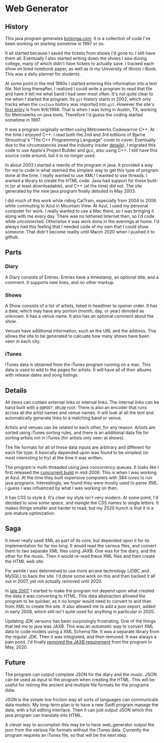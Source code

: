 # Web Generator

## History
This java program generates [bolsinga.com](http://www.bolsinga.com/). It is a collection of code I've been working on starting sometime in 1997 or so.

It all started because I saved the tickets from shows I'd gone to. I still have them all. Eventually I also started writing down the shows I saw during college, many of which didn't have tickets to actually save. I tracked each show on lined notebook paper, as well as in my University of Illinois i-Book. This was a daily planner for students.

At some point in the mid 1990s I started entering this information into a text file. Not long thereafter, I realized I could write a program to read that file and have it tell me what band I had seen most often. It's not quite clear to me when I started the program. Its `git` history starts in 2002, which only tracks when the `cvs2svn` history was imported into `git`. However the site's [first entry](http://www.bolsinga.com/archives/1998.html#e0) is from 9/6/1998. That is when I was living in Austin, TX, working for Metrowerks on java tools. Therefore I'd guess the coding started sometime in 1997.

It was a program originally written using Metrowerks Codewarrior C++. At the time I enjoyed C++. I read  both the 2nd and 3rd editions of Bjarne Stroustrup's "The C++ Programming Language" cover to cover. Eventually due to the circumstances (read the industry insider [details](http://www.bolsinga.com/archives/2005.html#e171)), I migrated this code to use Apple's Project Builder and gcc, also using C++. I still have this source code around, but it is no longer used.

In about 2003 I started a rewrite of the program in java. It provided a way for me to code in what seemed the simplest way to get this type of program done at the time. I really wanted to use XML! I wanted to use threads. I wanted a library to create the HTML code. Java had support for these built-in (or at least downloadable), and C++ (at the time) did not. The site generated by the new java program finally debuted in May 2003.

I did much of this work while riding CalTrain, especially from 2004 to 2006 while commuting to Azul in Mountain View. At Azul, I used my personal computer for work. I really wanted to use a Mac there, so I was bringing it along with me every day. There was no tethered Internet then, so I'd code while unconnected. Otherwise it was work done in the evenings at home. I'd always had this feeling that I needed code of my own that I could show someone. That didn't become reality until March 2020 when I pushed it to github.

## Parts

### Diary
A Diary consists of Entries. Entries have a timestamp, an optional title, and a comment. It supports new lines, and no other markup.

### Shows
A Show consists of a list of artists, listed in headliner to opener order. It has a date, which may have any portion (month, day, or year) denoted as unknown. It has a venue name. It also has an optional comment about the show.

Venues have additional information, such as the URL and the address. This allows the site to be generated to calcuate how many shows have been seen in each city.

### iTunes
iTunes data is obtained from the iTunes program running on a mac. This data is used to add to the pages for artists. It will have all of their albums with release dates and song listings.

## Details

All items can contain external links or internal links. The internal links can be hand built with a `@@ROOT_URL@@` root. There is also an encoder that runs across all the artist names and venue names. It will look at all the text and automatically generate links to a matching band or venue.

Artists and venues can be related to each other, for any reason. Artists are sorted using iTunes sorting rules, and there is an additional data file for sorting artists not in iTunes (for artists only seen at shows).

The file formats for all of these data inputs are arbitrary and different for each file type. It basically depended upon was found to be simplest (or most interesting to try) at the time it was written.

The program is multi-threaded using java concurrency queues. It looks like I first released the [concurrent build](http://www.bolsinga.com/archives/2006.html#e246) in mid-2006. This is when I was working at Azul. At the time they built expensive computers with 384 cores to run java programs. Interestingly, we found they were mostly used to parse XML. I guess I was influenced by what I was working on then.

It has CSS to style it. It's clear my style isn't very modern. At some point, I'd decided to *save some space*, and mangle the CSS names to single letters. It makes things smaller and harder to read, but my 2020 hunch is that it is a pre-mature optimization.

## Saga

It never really used XML as part of its core, but depended upon it for its implementation for far too long. It would read the various files, and convert them to two separate XML files using JAXB. One was for the diary, and the other for the music. Then it would re-read these XML files and then create the HTML web site.

For awhile I was determined to use more arcane technology (JDBC and MySQL) to back the site. I'd done some work on this and then backed it all out in 2007, yet not actually removed until 2020.

In [late 2007](https://github.com/bolsinga/web_generator/commit/1da36f0005999f4be473841238b85bd7aa019a2a), I started to make the program not depend upon what created the data it was converting to HTML. This data abstraction allowed the program to be quicker, as it no longer would need to convert to and then from XML to create the site. It also allowed me to add a json export, added in early 2008, which still isn't quite used for anything in particular in 2020.

Updating JDK versions has been surprisingly frustrating. One of the things that led me to java was JAXB. This was an _automatic_ way to convert XML data to code models using a XML Schema file. It was a separate library from the regular JDK. Then it was integrated, and then removed. It was always a pain point. I'd finally [removed the JAXB requirement](https://github.com/bolsinga/web_generator/pull/11) from the program in May, 2020.

## Future

The program can output complete JSON for the diary and the music. JSON can be used as input to the program when creating the HTML. This will be useful for retiring the ancient and multiple file formats for the programs data.

JSON is the simple low friction way all sorts of languages can communicate data models. My long-term plan is to have a new Swift program manage the data, with a full editing interface. Then it can just output JSON which this java program can translate into HTML.

A clever way to accomplish this may be to have web_generator output the json from the various file formats without the iTunes data. Currently the program requires an iTunes file, so that will be the next step.
